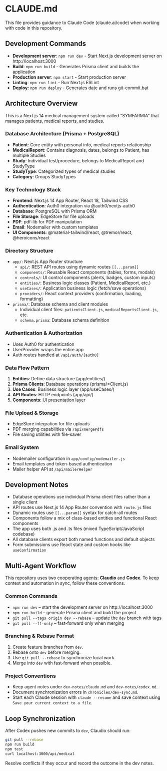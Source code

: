 # CLAUDE.md

This file provides guidance to Claude Code (claude.ai/code) when working with code in this repository.

## Development Commands

- **Development server**: `npm run dev` - Start Next.js development server on http://localhost:3000
- **Build**: `npm run build` - Generates Prisma client and builds the application
- **Production server**: `npm start` - Start production server
- **Linting**: `npm run lint` - Run Next.js ESLint
- **Deploy**: `npm run deploy` - Generates date and runs git-commit.bat

## Architecture Overview

This is a Next.js 14 medical management system called "SYMFARMIA" that manages patients, medical reports, and studies.

### Database Architecture (Prisma + PostgreSQL)
- **Patient**: Core entity with personal info, medical reports relationship
- **MedicalReport**: Contains diagnosis, dates, belongs to Patient, has multiple Studies
- **Study**: Individual test/procedure, belongs to MedicalReport and StudyType
- **StudyType**: Categorized types of medical studies
- **Category**: Groups StudyTypes

### Key Technology Stack
- **Frontend**: Next.js 14 App Router, React 18, Tailwind CSS
- **Authentication**: Auth0 integration via @auth0/nextjs-auth0
- **Database**: PostgreSQL with Prisma ORM
- **File Storage**: EdgeStore for file uploads
- **PDF**: pdf-lib for PDF manipulation
- **Email**: Nodemailer with custom templates
- **UI Components**: @material-tailwind/react, @tremor/react, @heroicons/react

### Directory Structure
- `app/`: Next.js App Router structure
  - `api/`: REST API routes using dynamic routes `[[...param]]`
  - `components/`: Reusable React components (tables, forms, modals)
  - `controls/`: UI control components (alerts, badges, custom inputs)
  - `entities/`: Business logic classes (Patient, MedicalReport, etc.)
  - `useCases/`: Application business logic (fetch/save operations)
  - `providers/`: React context providers (confirmation, loading, formatting)
- `prisma/`: Database schema and client modules
  - Individual client files: `patientsClient.js`, `medicalReportsClient.js`, etc.
  - `schema.prisma`: Database schema definition

### Authentication & Authorization
- Uses Auth0 for authentication
- UserProvider wraps the entire app
- Auth routes handled at `/api/auth/[auth0]`

### Data Flow Pattern
1. **Entities**: Define data structure (app/entities/)
2. **Prisma Clients**: Database operations (prisma/*Client.js)
3. **Use Cases**: Business logic layer (app/useCases/)
4. **API Routes**: HTTP endpoints (app/api/)
5. **Components**: UI presentation layer

### File Upload & Storage
- EdgeStore integration for file uploads
- PDF merging capabilities via `/api/mergePdfs`
- File saving utilities with file-saver

### Email System
- Nodemailer configuration in `app/config/nodemailer.js`
- Email templates and token-based authentication
- Mailer helper API at `/api/mailerHelper`

## Development Notes

- Database operations use individual Prisma client files rather than a single client
- API routes use Next.js 14 App Router convention with `route.js` files
- Dynamic routes use `[[...param]]` syntax for catch-all routes
- Components follow a mix of class-based entities and functional React components
- The app uses both .js and .ts files (mixed TypeScript/JavaScript codebase)
- All database clients export both named functions and default objects
- Form submissions use React state and custom hooks like `useConfirmation`
## Multi-Agent Workflow

This repository uses two cooperating agents: **Claudio** and **Codex**. To keep context and automation in sync, follow these conventions.

### Common Commands
- `npm run dev` – start the development server on http://localhost:3000
- `npm run build` – generate Prisma client and build the project
- `git pull --tags origin dev --rebase` – update the `dev` branch with tags
- `git pull --ff-only` – fast-forward only when merging

### Branching & Rebase Format
1. Create feature branches from `dev`.
2. Rebase onto `dev` before merging.
3. Use `git pull --rebase` to synchronize local work.
4. Merge into `dev` with fast‑forward when possible.

### Project Conventions
- Keep agent notes under `dev-notes/claudo.md` and `dev-notes/codex.md`.
- Document synchronization errors in `chronicles/dev-sync.md`.
- Start each Claude session with `claude --resume` and save context using `Save your current context to a file`.

## Loop Synchronization

After Codex pushes new commits to `dev`, Claudio should run:

```bash
git pull --rebase
npm run build
npm test
curl localhost:3000/api/medical
```
Resolve conflicts if they occur and record the outcome in the dev notes.
